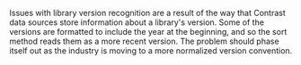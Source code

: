 <!--
title: "Why Is My Library Not Recognized As the Most Recent Version?"
description: "Library version recognition issues"
tags: "troubleshoot setup FAQ library"
-->

Issues with library version recognition are a result of the way that Contrast data sources store information about a library's version. Some of the versions are formatted to include the year at the beginning, and so the sort method reads them as a more recent version. The problem should phase itself out as the industry is moving to a more normalized version convention.
